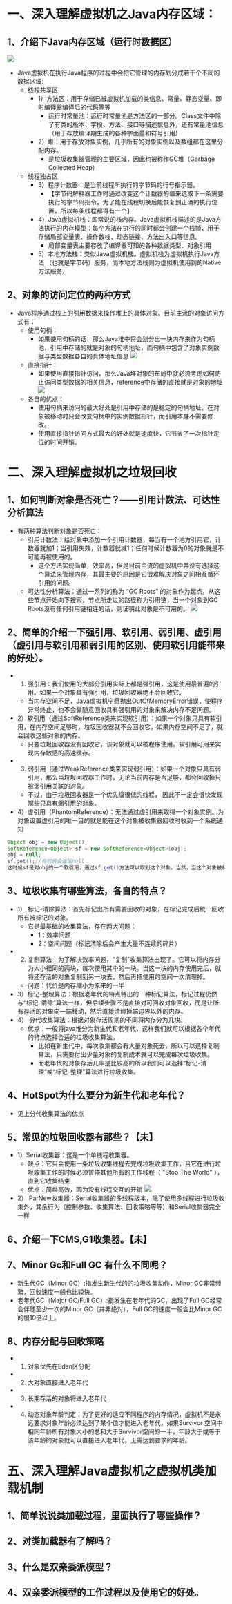 # 一、深入理解虚拟机之Java内存区域：
## 1、介绍下Java内存区域（运行时数据区）
![](https://mmbiz.qpic.cn/mmbiz_png/hvUCbRic69sD4O5ZOeBZiaRDJq1VA8wFqz2BW8LPJU4Cw4hSyZZK0CWJibof9MicmCaeb3xmVDTVfJqJYgC3yYzGOw/640?wx_fmt=png&tp=webp&wxfrom=5&wx_lazy=1&wx_co=1)
* Java虚拟机在执行Java程序的过程中会把它管理的内存划分成若干个不同的数据区域:
    * 线程共享区
        * 1）方法区：用于存储已被虚拟机加载的类信息、常量、静态变量、即时编译器编译后的代码等等
            * 运行时常量池：运行时常量池是方法区的一部分。Class文件中除了有类的版本、字段、方法、接口等描述信息外，还有常量池信息（用于存放编译期生成的各种字面量和符号引用）
        * 2）堆：用于存放对象实例，几乎所有的对象实例以及数组都在这里分配内存。
            * 是垃圾收集器管理的主要区域，因此也被称作GC堆（Garbage Collected Heap）
    * 线程独占区
        * 3）程序计数器：是当前线程所执行的字节码的行号指示器。 
            * 【字节码解释器工作时通过改变这个计数器的值来选取下一条需要执行的字节码指令。为了能在线程切换后能恢复到正确的执行位置，所以每条线程都得有一个】
        * 4）Java虚拟机栈：即常说的栈内存。Java虚拟机栈描述的是Java方法执行的内存模型：每个方法在执行的同时都会创建一个栈帧，用于存储局部变量表、操作数栈、动态链接、方法出入口等信息。 
            * 局部变量表主要存放了编译器可知的各种数据类型、对象引用
        * 5）本地方法栈：类似Java虚拟机栈。虚拟机栈为虚拟机执行Java方法 （也就是字节码）服务，而本地方法栈则为虚拟机使用到的Native方法服务。
        
## 2、对象的访问定位的两种方式
* Java程序通过栈上的引用数据来操作堆上的具体对象。目前主流的对象访问方式有：
    * 使用句柄：
        * 如果使用句柄的话，那么Java堆中将会划分出一块内存来作为句柄池，引用中存储的就是对象的句柄地址，而句柄中包含了对象实例数据与类型数据各自的具体地址信息
        ![](https://mmbiz.qpic.cn/mmbiz_png/hvUCbRic69sD4O5ZOeBZiaRDJq1VA8wFqzeVX5DSk1nAnbuwE1UFcfiaiaLoN4nFSXnyDricrG49CadGAmOgpwaVx8Q/640?wx_fmt=png&tp=webp&wxfrom=5&wx_lazy=1&wx_co=1)
    * 直接指针：
        * 如果使用直接指针访问，那么Java堆对象的布局中就必须考虑如何防止访问类型数据的相关信息，reference中存储的直接就是对象的地址
        ![](https://mmbiz.qpic.cn/mmbiz_png/hvUCbRic69sD4O5ZOeBZiaRDJq1VA8wFqzfP0g2FMdicNQBOa7FKQeBiasS5ic9DgaNsMyKqsjZncicx5kRy1cORs4Qg/640?wx_fmt=png&tp=webp&wxfrom=5&wx_lazy=1&wx_co=1)
    * 各自的优点：
        * 使用句柄来访问的最大好处是引用中存储的是稳定的句柄地址，在对象被移动时只会改变句柄中的实例数据指针，而引用本身不需要修改。
        * 使用直接指针访问方式最大的好处就是速度快，它节省了一次指针定位的时间开销。

# 二、深入理解虚拟机之垃圾回收

## 1、如何判断对象是否死亡？——引用计数法、可达性分析算法
* 有两种算法判断对象是否死亡：
    * 引用计数法：给对象中添加一个引用计数器，每当有一个地方引用它，计数器就加1；当引用失效，计数器就减1；任何时候计数器为0的对象就是不可能再被使用的。
        * 这个方法实现简单，效率高，但是目前主流的虚拟机中并没有选择这个算法来管理内存，其最主要的原因是它很难解决对象之间相互循环引用的问题。
    * 可达性分析算法：通过一系列的称为 “GC Roots” 的对象作为起点，从这些节点开始向下搜索，节点所走过的路径称为引用链，当一个对象到GC Roots没有任何引用链相连的话，则证明此对象是不可用的。
    ![](https://mmbiz.qpic.cn/mmbiz_png/hvUCbRic69sDOMkMYwE1nhEJFZN46xicicavGRIQiax8E4PaRW4fQxgEeiax0PhqkKD24Y6fG8Ao5WBD0ibVWCoImU7A/640?wx_fmt=png&tp=webp&wxfrom=5&wx_lazy=1&wx_co=1)

## 2、简单的介绍一下强引用、软引用、弱引用、虚引用（虚引用与软引用和弱引用的区别、使用软引用能带来的好处）。
* 1) 强引用：我们使用的大部分引用实际上都是强引用，这是使用最普遍的引用。如果一个对象具有强引用，垃圾回收器绝不会回收它。
    * 当内存空间不足，Java虚拟机宁愿抛出OutOfMemoryError错误，使程序异常终止，也不会靠随意回收具有强引用的对象来解决内存不足问题。
* 2）软引用（通过SoftReference类来实现软引用）：如果一个对象只具有软引用，在内存空间足够时，垃圾回收器就不会回收它，如果内存空间不足了，就会回收这些对象的内存。
    * 只要垃圾回收器没有回收它，该对象就可以被程序使用。软引用可用来实现内存敏感的高速缓存。
* 3) 弱引用（通过WeakReference类来实现弱引用）：如果一个对象只具有弱引用，那么当垃圾回收器工作时，无论当前内存是否足够，都会回收掉只被弱引用关联的对象。
    * 不过，由于垃圾回收器是一个优先级很低的线程， 因此不一定会很快发现那些只具有弱引用的对象。
* 4）虚引用（PhantomReference）：无法通过虚引用来取得一个对象实例。为对象设置虚引用的唯一目的就是能在这个对象被收集器回收时收到一个系统通知
```java
Object obj = new Object();
SoftReference<Object> sf = new SoftReference<Object>(obj);
obj = null;
sf.get();//有时候会返回null
这时候sf是对obj的一个软引用，通过sf.get()方法可以取到这个对象，当然，当这个对象被标记为需要回收的对象时，则返回null；
```
## 3、垃圾收集有哪些算法，各自的特点？
* 1） 标记-清除算法：首先标记出所有需要回收的对象，在标记完成后统一回收所有被标记的对象。
    * 它是最基础的收集算法，存在两大问题：
        * 1：效率问题
        * 2：空间问题（标记清除后会产生大量不连续的碎片）
* 2) 复制算法：为了解决效率问题，“复制”收集算法出现了。它可以将内存分为大小相同的两块，每次使用其中的一块。当这一块的内存使用完后，就将还存活的对象复制到另一块去，然后再把使用的空间一次清理掉。
    * 问题：代价是内存缩小为原来的一半
* 3）标记-整理算法：根据老年代的特点特出的一种标记算法，标记过程仍然与“标记-清除”算法一样，但后续步骤不是直接对可回收对象回收，而是让所有存活的对象向一端移动，然后直接清理掉端边界以外的内存。
* 4） 分代收集算法：根据对象存活周期的不同将内存分为几块。
    * 优点：一般将java堆分为新生代和老年代，这样我们就可以根据各个年代的特点选择合适的垃圾收集算法。
        * 比如在新生代中，每次收集都会有大量对象死去，所以可以选择复制算法，只需要付出少量对象的复制成本就可以完成每次垃圾收集。
        * 而老年代的对象存活几率是比较高的所以我们可以选择“标记-清理”或“标记-整理”算法进行垃圾收集。
## 4、HotSpot为什么要分为新生代和老年代？
* 见上分代收集算法的优点
## 5、常见的垃圾回收器有那些？【未】
* 1）Serial收集器：这是一个单线程收集器。
    * 缺点：它只会使用一条垃圾收集线程去完成垃圾收集工作，且它在进行垃圾收集工作的时候必须暂停其他所有的工作线程（ "Stop The World" ），直到它收集结束
    * 优点：简单高效，因为没有线程交互的开销
![](https://mmbiz.qpic.cn/mmbiz_png/hvUCbRic69sDOMkMYwE1nhEJFZN46xicicaLUCFF3pUm6UObRx0nJXvibhjU5uiawbrficoq1a0ZT7YwNI37vOaK8Cdg/640?wx_fmt=png&tp=webp&wxfrom=5&wx_lazy=1&wx_co=1)
* 2） ParNew收集器：Serial收集器的多线程版本，除了使用多线程进行垃圾收集外，其余行为（控制参数、收集算法、回收策略等等）和Serial收集器完全一样
## 6、介绍一下CMS,G1收集器。【未】

## 7、Minor Gc和Full GC 有什么不同呢？
* 新生代GC（Minor GC）:指发生新生代的的垃圾收集动作，Minor GC非常频繁，回收速度一般也比较快。
* 老年代GC（Major GC/Full GC）:指发生在老年代的GC，出现了Full GC经常会伴随至少一次的Minor GC（并非绝对），Full GC的速度一般会比Minor GC的慢10倍以上。

## 8、内存分配与回收策略
* 1) 对象优先在Eden区分配
* 2) 大对象直接进入老年代
* 3) 长期存活的对象将进入老年代
* 4) 动态对象年龄判定：为了更好的适应不同程序的内存情况，虚拟机不是永远要求对象年龄必须达到了某个值才能进入老年代，如果Survivor 空间中相同年龄所有对象大小的总和大于Survivor空间的一半，年龄大于或等于该年龄的对象就可以直接进入老年代，无需达到要求的年龄。


# 五、深入理解Java虚拟机之虚拟机类加载机制
## 1、简单说说类加载过程，里面执行了哪些操作？

## 2、对类加载器有了解吗？

## 3、什么是双亲委派模型？

## 4、双亲委派模型的工作过程以及使用它的好处。